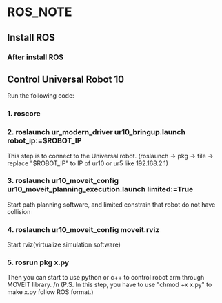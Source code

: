 # ROS_NOTE

## Install ROS


### After install ROS
## Control Universal Robot 10
Run the following code:
### 1. roscore
### 2. roslaunch ur_modern_driver ur10_bringup.launch robot_ip:=$ROBOT_IP
This step is to connect to the Universal robot.
(roslaunch -> pkg -> file -> replace "$ROBOT_IP" to IP of ur10 or ur5 like 192.168.2.1)

### 3. roslaunch ur10_moveit_config ur10_moveit_planning_execution.launch limited:=True
Start path planning software, and limited constrain that robot do not have collision

### 4. roslaunch ur10_moveit_config moveit.rviz
Start rviz(virtualize simulation software)

### 5. rosrun pkg x.py
Then you can start to use python or c++ to control robot arm through MOVEIT library. /n
(P.S. In this step, you have to use "chmod +x x.py" to make x.py follow ROS format.)
